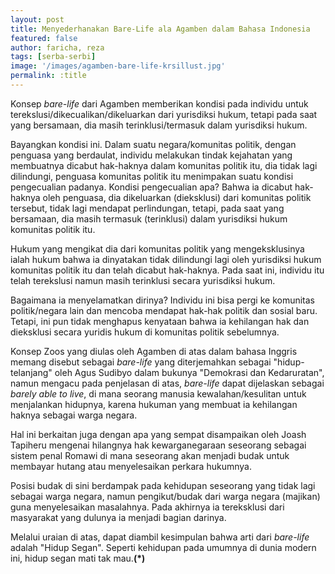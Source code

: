 ```yaml
---
layout: post
title: Menyederhanakan Bare-Life ala Agamben dalam Bahasa Indonesia
featured: false
author: faricha, reza
tags: [serba-serbi]
image: '/images/agamben-bare-life-krsillust.jpg'
permalink: :title
---
```


Konsep *bare-life* dari Agamben memberikan kondisi pada individu untuk terekslusi/dikecualikan/dikeluarkan dari yurisdiksi hukum, tetapi pada saat yang bersamaan, dia masih terinklusi/termasuk dalam yurisdiksi hukum. 

Bayangkan kondisi ini. Dalam suatu negara/komunitas politik, dengan penguasa yang berdaulat, individu melakukan tindak kejahatan yang membuatnya dicabut hak-haknya dalam komunitas politik itu, dia tidak lagi dilindungi, penguasa komunitas politik itu menimpakan suatu kondisi pengecualian padanya. Kondisi pengecualian apa? Bahwa ia dicabut hak-haknya oleh penguasa, dia dikeluarkan (dieksklusi) dari komunitas politik tersebut, tidak lagi mendapat perlindungan, tetapi, pada saat yang bersamaan, dia masih termasuk (terinklusi) dalam yurisdiksi hukum komunitas politik itu. 

Hukum yang mengikat dia dari komunitas politik yang mengeksklusinya ialah hukum bahwa ia dinyatakan tidak dilindungi lagi oleh yurisdiksi hukum komunitas politik itu dan telah dicabut hak-haknya. Pada saat ini, individu itu telah terekslusi namun masih terinklusi secara yurisdiksi hukum.

Bagaimana ia menyelamatkan dirinya? Individu ini bisa pergi ke komunitas politik/negara lain dan mencoba mendapat hak-hak politik dan sosial baru. Tetapi, ini pun tidak menghapus kenyataan bahwa ia kehilangan hak dan dieksklusi secara yuridis hukum di komunitas politik sebelumnya.

Konsep Zoos yang diulas oleh Agamben di atas dalam bahasa Inggris memang disebut sebagai *bare-life* yang diterjemahkan sebagai "hidup-telanjang" oleh Agus Sudibyo dalam bukunya "Demokrasi dan Kedaruratan", namun mengacu pada penjelasan di atas, *bare-life* dapat dijelaskan sebagai *barely able to live*, di mana seorang manusia kewalahan/kesulitan untuk menjalankan hidupnya, karena hukuman yang membuat ia kehilangan haknya sebagai warga negara. 

Hal ini berkaitan juga dengan apa yang sempat disampaikan oleh Joash Tapiheru mengenai hilangnya hak kewarganegaraan seseorang sebagai sistem penal Romawi di mana seseorang akan menjadi budak untuk membayar hutang atau menyelesaikan perkara hukumnya.

Posisi budak di sini berdampak pada kehidupan seseorang yang tidak lagi sebagai warga negara, namun pengikut/budak dari warga negara (majikan) guna menyelesaikan masalahnya. Pada akhirnya ia tereksklusi dari masyarakat yang dulunya ia menjadi bagian darinya.

Melalui uraian di atas, dapat diambil kesimpulan bahwa arti dari *bare-life* adalah "Hidup Segan". Seperti kehidupan pada umumnya di dunia modern ini, hidup segan mati tak mau.**(*)**
